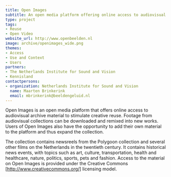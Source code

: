 ```yaml
---
title: Open Images
subtitle: An open media platform offering online access to audiovisual archive material
type: project
tags:
- Reuse
- Open Video
website_url: http://www.openbeelden.nl
image: archive/openimages_wide.png
themes:
- Access
- Use and Context
- Users
partners:
- The Netherlands Institute for Sound and Vision
- Kennisland
contactpersons:
- organization: Netherlands Institute for Sound and Vision
  name: Maarten Brinkerink
  email: mbrinkerink@beeldengeluid.nl
---
```


Open Images is an open media platform that offers online access to audiovisual archive material to stimulate creative reuse. Footage from audiovisual collections can be downloaded and remixed into new works. Users of Open Images also have the opportunity to add their own material to the platform and thus expand the collection.

The collection contains newsreels from the Polygoon collection and several other films on the Netherlands in the twentieth century. It contains historical news events, with topics such as art, culture, transportation, health and healthcare, nature, politics, sports, pets and fashion. Access to the material on Open Images is provided under the Creative Commons [http://www.creativecommons.org/] licensing model.
